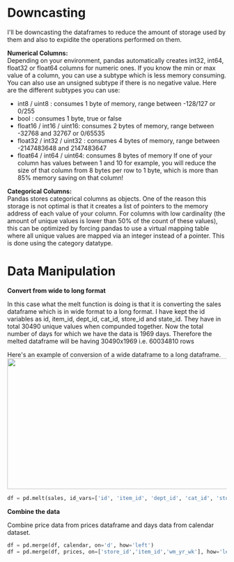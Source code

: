 # Downcasting

I'll be downcasting the dataframes to reduce the amount of storage used by them and also to expidite the operations performed on them.

**Numerical Columns:**  
Depending on your environment, pandas automatically creates int32, int64, float32 or float64 columns for numeric ones. If you know the min or max value of a column, you can use a subtype which is less memory consuming. You can also use an unsigned subtype if there is no negative value.
Here are the different subtypes you can use:

 - int8 / uint8 : consumes 1 byte of memory, range between -128/127 or 0/255
 - bool : consumes 1 byte, true or false
 - float16 / int16 / uint16: consumes 2 bytes of memory, range between -32768 and 32767 or 0/65535
 - float32 / int32 / uint32 : consumes 4 bytes of memory, range between -2147483648 and 2147483647
 - float64 / int64 / uint64: consumes 8 bytes of memory
If one of your column has values between 1 and 10 for example, you will reduce the size of that column from 8 bytes per row to 1 byte, which is more than 85% memory saving on that column!

**Categorical Columns:**   
Pandas stores categorical columns as objects. 
One of the reason this storage is not optimal is that it creates a list of pointers to the memory address of each value of your column. 
For columns with low cardinality (the amount of unique values is lower than 50% of the count of these values), this can be optimized by forcing pandas to use a virtual mapping table where all unique values are mapped via an integer instead of a pointer. This is done using the category datatype.




# Data Manipulation

**Convert from wide to long format**  

In this case what the melt function is doing is that it is converting the sales dataframe which is in wide format to a long format. I have kept the id variables as id, item_id, dept_id, cat_id, store_id and state_id. They have in total 30490 unique values when compunded together. Now the total number of days for which we have the data is 1969 days. Therefore the melted dataframe will be having 30490x1969 i.e. 60034810 rows

Here's an example of conversion of a wide dataframe to a long dataframe.
<img src='https://pandas.pydata.org/pandas-docs/version/0.25.0/_images/reshaping_melt.png' style="width:600px;height:300px;">

```python
df = pd.melt(sales, id_vars=['id', 'item_id', 'dept_id', 'cat_id', 'store_id', 'state_id'], var_name='d', value_name='sold').dropna()
 ```
**Combine the data**

Combine price data from prices dataframe and days data from calendar dataset.

 ```python
 df = pd.merge(df, calendar, on='d', how='left')
df = pd.merge(df, prices, on=['store_id','item_id','wm_yr_wk'], how='left') 
 
  ```


